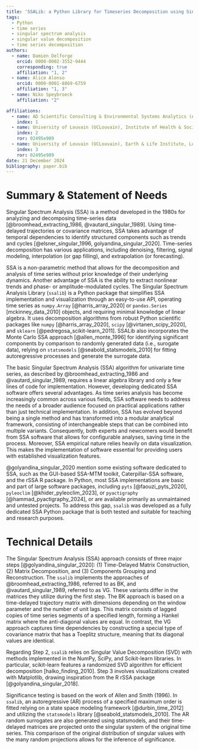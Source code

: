```yaml
---
title: 'SSALib: a Python Library for Timeseries Decomposition using Singular Spectrum Analysis'
tags:
  - Python
  - time series
  - singular spectrum analysis
  - singular value decomposition
  - time series decomposition
authors:
  - name: Damien Delforge
    orcid: 0000-0002-3552-9444
    corresponding: true
    affiliation: "1, 2"
  - name: Alice Alonso
    orcid: 0000-0001-8869-6759
    affiliation: "1, 3"
  - name: Niko Speybroeck
    affiliation: "2"

affiliations:
  - name: AD Scientific Consulting & Environmental Systems Analytics (ADSCIAN), Brussels, Belgium.
    index: 1
  - name: University of Louvain (UCLouvain), Institute of Health & Society, Brussels, Belgium.
    index: 2
    ror: 02495e989
  - name: University of Louvain (UCLouvain), Earth & Life Institute, Louvain-la-Neuve, Belgium.
    index: 3
    ror: 02495e989
date: 21 December 2024
bibliography: paper.bib
---
```


# Summary & Statement of Needs

Singular Spectrum Analysis (SSA) is a method developed in the 1980s for
analyzing and decomposing time-series data 
[@broomhead_extracting_1986, @vautard_singular_1989]. Using time-delayed 
trajectories or covariance matrices, SSA takes advantage of temporal 
dependencies to identify structured components such as trends and cycles 
[@elsner_singular_1996, golyandina_singular_2020]. Time-series decomposition 
has various applications, including denoising, filtering, signal modeling, 
interpolation (or gap filling), and extrapolation (or forecasting).

SSA is a non-parametric method that allows for the decomposition and analysis of
time series without prior knowledge of their underlying dynamics. Another
advantage of SSA is the ability to extract nonlinear trends and phase- or
amplitude-modulated cycles. The Singular Spectrum Analysis Library (`ssalib`) 
is a Python package that simplifies SSA implementation and visualization 
through an easy-to-use API, operating time series as `numpy.Array` 
[@harris_array_2020] or `pandas.Series` [mckinney_data_2010] objects, and 
requiring minimal knowledge of linear algebra. It uses decomposition algorithms 
from robust Python scientific packages like `numpy` [@harris_array_2020], 
`scipy` [@virtanen_scipy_2020], and `sklearn` [@pedregosa_scikit-learn_2011]. 
SSALib also incorporates the Monte Carlo SSA approach [@allen_monte_1996] for 
identifying significant components by comparison to randomly generated data 
(i.e., surogate data), relying on `statsmodels` [@seabold_statsmodels_2010] for 
fitting autoregressive processes and generate the surrogate data.

The basic Singular Spectrum Analysis (SSA) algorithm for univariate time series,
as described by @broomhead_extracting_1986 and @vautard_singular_1989, requires
a linear algebra library and only a few lines of code for implementation.
However, developing dedicated SSA software offers several advantages. As time
series analysis has become increasingly common across various fields, SSA
software needs to address the needs of a broader audience focused on practical
applications rather than just technical implementation. In addition, SSA has
evolved beyond being a single method and has transformed into a modular
analytical framework, consisting of interchangeable steps that can be combined
into multiple variants. Consequently, both experts and newcomers would benefit
from SSA software that allows for configurable analyses, saving time in the
process. Moreover, SSA empirical nature relies heavily on data visualization.
This makes the implementation of software essential for providing users with
established visualization features.

@golyandina_singular_2020 mention some existing software dedicated to
SSA, such as the GUI-based SSA-MTM toolkit, Caterpillar-SSA software, and the 
rSSA R package. In Python, most SSA implementations are basic and part of large
software packages, including `pyts` [@faouzi_pyts_2020], `pyleoclim` 
[@khider_pyleoclim_2023], or `pyactigraphy` [@hammad_pyactigraphy_2024], or are 
available primarily as unmaintained and untested projects. To address this gap, 
`ssalib` was developed as a fully dedicated SSA Python package 
that is both tested and suitable for teaching and research purposes.

# Technical Details

The Singular Spectrum Analysis (SSA) approach consists of three major steps 
[@golyandina_singular_2020]: (1) Time-Delayed Matrix Construction, (2)
Matrix Decomposition, and (3) Components Grouping and Reconstruction.
The `ssalib` implements the approaches of @broomhead_extracting_1986, referred 
to as BK, and @vautard_singular_1989, referred to as VG. These variants differ 
in the matrices they utilize during the first step. The BK approach is based on 
a time-delayed trajectory matrix with dimensions depending on the window 
parameter and the number of unit lags. This matrix consists of lagged copies of 
time series segments of a specified length, forming a Hankel matrix where the
anti-diagonal values are equal. In contrast, the VG approach captures time
dependencies by constructing a special type of covariance matrix that has a
Toeplitz structure, meaning that its diagonal values are identical.

Regarding Step 2, `ssalib` relies on Singular Value Decomposition (SVD) with
methods implemented in the NumPy, SciPy, and Scikit-learn libraries. In
particular, scikit-learn features a randomized SVD algorithm for efficient
decomposition [halko_finding_2010]. Step 3 involves visualizations created with
Matplotlib, drawing inspiration from the R rSSA package 
[@golyandina_singular_2018].

Significance testing is based on the work of Allen and Smith (1996). In 
`ssalib`, an autoregressive (AR) process of a specified maximum order is fitted 
relying on a state space modeling framework [@durbin_time_2012] and utilizing 
the `statsmodels` library [@seabold_statsmodels_2010]. The AR random surrogates 
are also generated using statsmodels, and their time-delayed matrices are 
projected onto the singular system of the original time series. This comparison 
of the original distribution of singular values with the many random 
projections allows for the inference of significance.